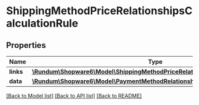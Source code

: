 # ShippingMethodPriceRelationshipsCalculationRule

## Properties
Name | Type | Description | Notes
------------ | ------------- | ------------- | -------------
**links** | [**\Rundum\Shopware6\Model\ShippingMethodPriceRelationshipsCalculationRuleLinks**](ShippingMethodPriceRelationshipsCalculationRuleLinks.md) |  | [optional] 
**data** | [**\Rundum\Shopware6\Model\PaymentMethodRelationshipsAvailabilityRuleData**](PaymentMethodRelationshipsAvailabilityRuleData.md) |  | [optional] 

[[Back to Model list]](../../README.md#documentation-for-models) [[Back to API list]](../../README.md#documentation-for-api-endpoints) [[Back to README]](../../README.md)

